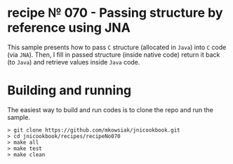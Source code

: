 # recipe № 070 - Passing structure by reference using JNA

This sample presents how to pass `C` structure (allocated in `Java`) into `C` code (via `JNA`). Then, I fill in passed structure (inside native code) return it back (to `Java`) and retrieve values inside `Java` code.

# Building and running

The easiest way to build and run codes is to clone the repo and run the sample.

    > git clone https://github.com/mkowsiak/jnicookbook.git
    > cd jnicookbook/recipes/recipeNo070
    > make all
    > make test
    > make clean
